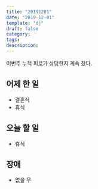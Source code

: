 ```yaml
---
title: "20191201"
date: "2019-12-01"
template: "dj"
draft: false
category: 
tags:
description:
---
```


이번주 누적 피로가 상당한지 계속 잤다.

## 어제 한 일

* 결혼식
* 휴식

## 오늘 할 일

* 휴식

## 장애

* 없을 무
